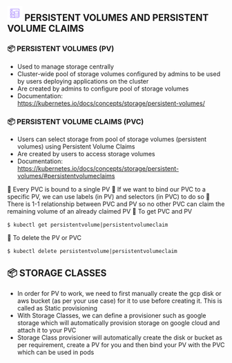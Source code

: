 ## <img src="https://github.com/ShivaniShah06/Kubernetes/raw/main/logos/PV.png" width="35"> PERSISTENT VOLUMES AND PERSISTENT VOLUME CLAIMS

### :package: PERSISTENT VOLUMES (PV)
 - Used to manage storage centrally
 - Cluster-wide pool of storage volumes configured by admins to be used by users deploying applications on the cluster
 - Are created by admins to configure pool of storage volumes
 - Documentation: https://kubernetes.io/docs/concepts/storage/persistent-volumes/

 ### :package: PERSISTENT VOLUME CLAIMS (PVC)
  - Users can select storage from pool of storage volumes (persistent volumes) using Persistent Volume Claims
  - Are created by users to access storage volumes
  - Documentation: https://kubernetes.io/docs/concepts/storage/persistent-volumes/#persistentvolumeclaims

:diamond_shape_with_a_dot_inside: Every PVC is bound to a single PV
:diamond_shape_with_a_dot_inside: If we want to bind our PVC to a specific PV, we can use labels (in PV) and selectors (in PVC) to do so
:diamond_shape_with_a_dot_inside: There is 1-1 relationship between PVC and PV so no other PVC can claim the remaining volume of an already claimed PV
:diamond_shape_with_a_dot_inside: To get PVC and PV

    $ kubectl get persistentvolume|persistentvolumeclaim

:diamond_shape_with_a_dot_inside: To delete the PV or PVC

    $ kubectl delete persistentvolume|persistentvolumeclaim

## :package: STORAGE CLASSES
  - In order for PV to work, we need to first manually create the gcp disk or aws bucket (as per your use case) for it to use before creating it. This is called as Static provisioning
  - With Storage Classes, we can define a provisioner such as google storage which will automatically provision storage on google cloud and attach it to your PVC
  - Storage Class provisioner will automatically create the disk or bucket as per requirement, create a PV for you and then bind your PV with the PVC which can be used in pods
